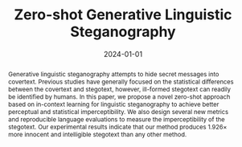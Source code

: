 ---
title: "Zero-shot Generative Linguistic Steganography"
authors: [Ke Lin, Yiyang Luo, Zijian Zhang, and Luo Ping]
venue: 'NAACL 2024'
date: 2024-01-01
tags: [CCF B, CORE A, Security, Steganography]
teaser: "/images/paper/zgls.svg"
# teaser: "https://leonardodalinky.github.io/zero-shot-GLS/static/images/zgls-Intro.svg"
link: https://aclanthology.org/2024.naacl-long.289/
projecturl: https://leonardodalinky.github.io/zero-shot-GLS/
abstract: Generative linguistic steganography attempts to hide secret messages into covertext. Previous studies have generally focused on the statistical differences between the covertext and stegotext, however, ill-formed stegotext can readily be identified by humans. In this paper, we propose a novel zero-shot approach based on in-context learning for linguistic steganography to achieve better perceptual and statistical imperceptibility. We also design several new metrics and reproducible language evaluations to measure the imperceptibility of the stegotext. Our experimental results indicate that our method produces 1.926× more innocent and intelligible stegotext than any other method.
---